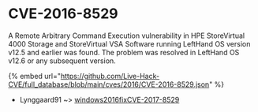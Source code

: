 # CVE-2016-8529

A Remote Arbitrary Command Execution vulnerability in HPE StoreVirtual 4000 Storage and StoreVirtual VSA Software running LeftHand OS version v12.5 and earlier was found. The problem was resolved in LeftHand OS v12.6 or any subsequent version.

{% embed url="https://github.com/Live-Hack-CVE/full_database/blob/main/cves/2016/CVE-2016-8529.json" %}


* Lynggaard91 ~> [windows2016fixCVE-2017-8529](https://zeste.alice-snow.ru/2016/database/cve-2016-8529/windows2016fixcve-2017-8529-lynggaard91)
